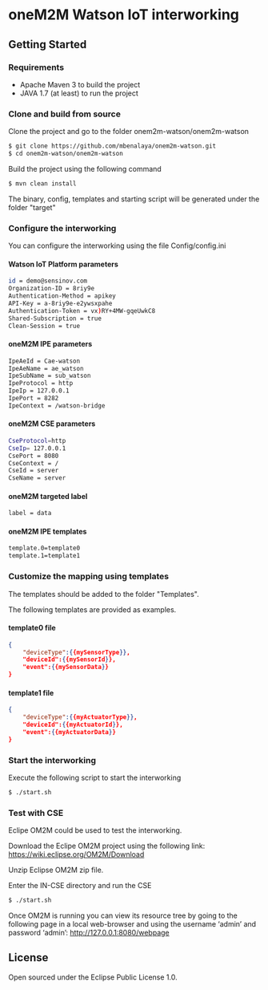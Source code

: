 # oneM2M Watson IoT interworking

## Getting Started

### Requirements
* Apache Maven 3 to build the project
* JAVA 1.7 (at least) to run the project


### Clone and build from source
Clone the project and go to the folder onem2m-watson/onem2m-watson
```sh
$ git clone https://github.com/mbenalaya/onem2m-watson.git
$ cd onem2m-watson/onem2m-watson
```
Build the project using the following command
```sh
$ mvn clean install
```
The binary, config, templates and starting script will be generated under the folder "target"

### Configure the interworking
You can configure the interworking using the file Config/config.ini

#### Watson IoT Platform parameters
```sh
id = demo@sensinov.com
Organization-ID = 8riy9e
Authentication-Method = apikey
API-Key = a-8riy9e-e2ywsxpahe
Authentication-Token = vx)RY+4MW-gqeUwkC8
Shared-Subscription = true
Clean-Session = true
```

#### oneM2M IPE parameters
```sh
IpeAeId = Cae-watson
IpeAeName = ae_watson
IpeSubName = sub_watson
IpeProtocol = http
IpeIp = 127.0.0.1
IpePort = 8282
IpeContext = /watson-bridge
```
#### oneM2M CSE parameters
```sh
CseProtocol=http
CseIp= 127.0.0.1
CsePort = 8080
CseContext = /
CseId = server
CseName = server
```

#### oneM2M targeted label
```sh
label = data
```

#### oneM2M IPE templates
```sh
template.0=template0
template.1=template1
```

### Customize the mapping using templates
The templates should be added to the folder "Templates".

The following templates are provided as examples.

#### template0 file
```json
{
	"deviceType":{{mySensorType}},
	"deviceId":{{mySensorId}},
	"event":{{mySensorData}}
}
```
#### template1 file
```json
{
	"deviceType":{{myActuatorType}},
	"deviceId":{{myActuatorId}},
	"event":{{myActuatorData}}
}
```
### Start the interworking
Execute the following script to start the interworking
```sh
$ ./start.sh
```
### Test with CSE
Eclipe OM2M could be used to test the interworking.

Download the Eclipe OM2M project using the following link: https://wiki.eclipse.org/OM2M/Download

Unzip Eclipse OM2M zip file.

Enter the IN-CSE directory and run the CSE
```sh
$ ./start.sh
```

Once OM2M is running you can view its resource tree by going to the following page in a local web-browser and using the username ‘admin’ and password ‘admin’: http://127.0.0.1:8080/webpage

## License
Open sourced under the Eclipse Public License 1.0.

